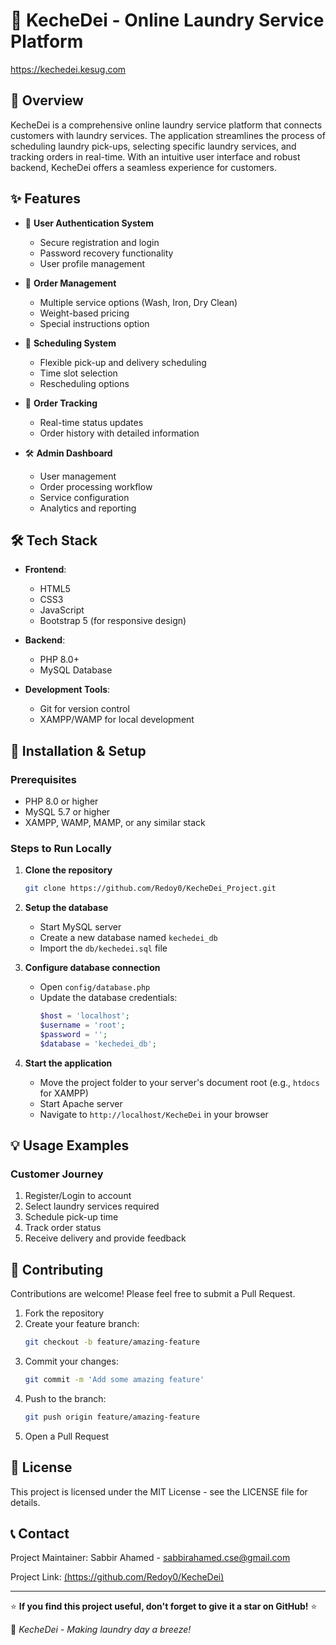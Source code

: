 # 🧺 KecheDei - Online Laundry Service Platform

https://kechedei.kesug.com
## 📑 Overview

KecheDei is a comprehensive online laundry service platform that connects customers with laundry services. The application streamlines the process of scheduling laundry pick-ups, selecting specific laundry services, and tracking orders in real-time. With an intuitive user interface and robust backend, KecheDei offers a seamless experience for customers.
## ✨ Features

- 👤 **User Authentication System**
  - Secure registration and login
  - Password recovery functionality
  - User profile management

- 🛒 **Order Management**
  - Multiple service options (Wash, Iron, Dry Clean)
  - Weight-based pricing
  - Special instructions option

- 📅 **Scheduling System**
  - Flexible pick-up and delivery scheduling
  - Time slot selection
  - Rescheduling options

- 📱 **Order Tracking**
  - Real-time status updates
  - Order history with detailed information

- 🛠️ **Admin Dashboard**
  - User management
  - Order processing workflow
  - Service configuration
  - Analytics and reporting


## 🛠️ Tech Stack

- **Frontend**: 
  - HTML5
  - CSS3
  - JavaScript
  - Bootstrap 5 (for responsive design)

- **Backend**:
  - PHP 8.0+
  - MySQL Database

- **Development Tools**:
  - Git for version control
  - XAMPP/WAMP for local development


## 🚀 Installation & Setup

### Prerequisites
- PHP 8.0 or higher
- MySQL 5.7 or higher
- XAMPP, WAMP, MAMP, or any similar stack

### Steps to Run Locally

1. **Clone the repository**
   ```bash
   git clone https://github.com/Redoy0/KecheDei_Project.git
   ```

2. **Setup the database**
   - Start MySQL server
   - Create a new database named `kechedei_db`
   - Import the `db/kechedei.sql` file

3. **Configure database connection**
   - Open `config/database.php`
   - Update the database credentials:
     ```php
     $host = 'localhost';
     $username = 'root';
     $password = '';
     $database = 'kechedei_db';
     ```

4. **Start the application**
   - Move the project folder to your server's document root (e.g., `htdocs` for XAMPP)
   - Start Apache server
   - Navigate to `http://localhost/KecheDei` in your browser


## 💡 Usage Examples

### Customer Journey
1. Register/Login to account
2. Select laundry services required
3. Schedule pick-up time
4. Track order status
5. Receive delivery and provide feedback


## 🤝 Contributing

Contributions are welcome! Please feel free to submit a Pull Request.

1. Fork the repository
2. Create your feature branch:
   ```bash
   git checkout -b feature/amazing-feature
   ```
3. Commit your changes:
   ```bash
   git commit -m 'Add some amazing feature'
   ```
4. Push to the branch:
   ```bash
   git push origin feature/amazing-feature
   ```
5. Open a Pull Request

## 📝 License

This project is licensed under the MIT License - see the LICENSE file for details.

## 📞 Contact

Project Maintainer: Sabbir Ahamed - sabbirahamed.cse@gmail.com

Project Link: [(https://github.com/Redoy0/KecheDei)](https://github.com/Redoy0/KecheDei_Project.git)

---

⭐ **If you find this project useful, don't forget to give it a star on GitHub!** ⭐

📌 *KecheDei - Making laundry day a breeze!*
